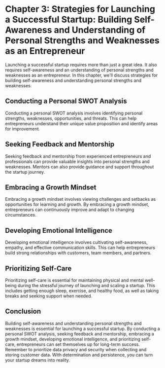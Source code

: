 Chapter 3: Strategies for Launching a Successful Startup: Building Self-Awareness and Understanding of Personal Strengths and Weaknesses as an Entrepreneur
===========================================================================================================================================================

Launching a successful startup requires more than just a great idea. It also requires self-awareness and an understanding of personal strengths and weaknesses as an entrepreneur. In this chapter, we'll discuss strategies for building self-awareness and understanding personal strengths and weaknesses.

Conducting a Personal SWOT Analysis
-----------------------------------

Conducting a personal SWOT analysis involves identifying personal strengths, weaknesses, opportunities, and threats. This can help entrepreneurs understand their unique value proposition and identify areas for improvement.

Seeking Feedback and Mentorship
-------------------------------

Seeking feedback and mentorship from experienced entrepreneurs and professionals can provide valuable insights into personal strengths and weaknesses. Mentors can also provide guidance and support throughout the startup journey.

Embracing a Growth Mindset
--------------------------

Embracing a growth mindset involves viewing challenges and setbacks as opportunities for learning and growth. By embracing a growth mindset, entrepreneurs can continuously improve and adapt to changing circumstances.

Developing Emotional Intelligence
---------------------------------

Developing emotional intelligence involves cultivating self-awareness, empathy, and effective communication skills. This can help entrepreneurs build strong relationships with customers, team members, and partners.

Prioritizing Self-Care
----------------------

Prioritizing self-care is essential for maintaining physical and mental well-being during the stressful journey of launching and scaling a startup. This includes getting enough sleep, exercise, and healthy food, as well as taking breaks and seeking support when needed.

Conclusion
----------

Building self-awareness and understanding personal strengths and weaknesses is essential for launching a successful startup. By conducting a personal SWOT analysis, seeking feedback and mentorship, embracing a growth mindset, developing emotional intelligence, and prioritizing self-care, entrepreneurs can set themselves up for long-term success. Remember to prioritize data privacy and security when collecting and storing customer data. With determination and persistence, you can turn your startup dreams into reality.
